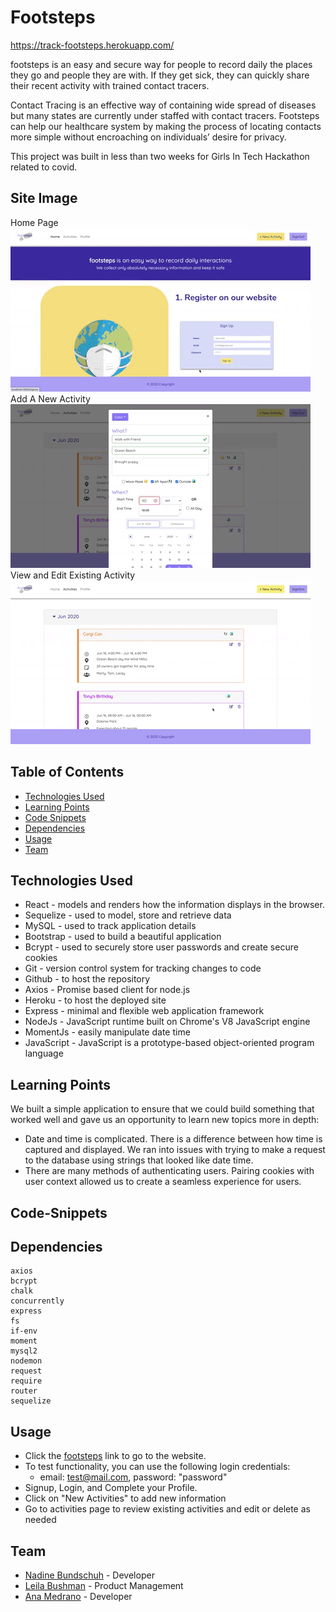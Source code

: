 # Footsteps
https://track-footsteps.herokuapp.com/

footsteps is an easy and secure way for people to record daily the places they go and people they are with. If they get sick, they can quickly share their recent activity with trained contact tracers.  

Contact Tracing is an effective way of containing wide spread of diseases but many states are currently under staffed with contact tracers. Footsteps can help our healthcare system by making the process of locating contacts more simple without encroaching on individuals’ desire for privacy.

This project was built in less than two weeks for Girls In Tech Hackathon related to covid.


## Site Image
Home Page
![homepage](/client/public/homepage.gif)
Add A New Activity
![Add](/client/public/addActivity.gif)
View and Edit Existing Activity
![Add](/client/public/viewActivity.gif)

## Table of Contents

- [Technologies Used](#Technologies-Used)
- [Learning Points](#Learning-Points)
- [Code Snippets](#Code-Snippets)
- [Dependencies](#Dependencies)
- [Usage](#Usage)
- [Team](#Team)

## Technologies Used
- React - models and renders how the information displays in the browser.
- Sequelize - used to model, store and retrieve data
- MySQL - used to track application details
- Bootstrap - used to build a beautiful application
- Bcrypt - used to securely store user passwords and create secure cookies
- Git - version control system for tracking changes to code
- Github - to host the repository
- Axios - Promise based client for node.js
- Heroku - to host the deployed site
- Express - minimal and flexible web application framework
- NodeJs - JavaScript runtime built on Chrome's V8 JavaScript engine
- MomentJs - easily manipulate date time
- JavaScript - JavaScript is a prototype-based object-oriented program language 


## Learning Points
We built a simple application to ensure that we could build something that worked well and gave us an opportunity to learn new topics more in depth:

- Date and time is complicated. There is a difference between how time is captured and displayed. We ran into issues with trying to make a request to the database using strings that looked like date time.
- There are many methods of authenticating users. Pairing cookies with user context allowed us to create a seamless experience for users.

## Code-Snippets


## Dependencies
```
axios
bcrypt
chalk
concurrently
express
fs
if-env
moment
mysql2
nodemon
request
require
router
sequelize
```
## Usage
- Click the [footsteps](https://track-footsteps.herokuapp.com/) link to go to the website.
- To test functionality, you can use the following login credentials:
    - email: test@mail.com, password: "password"
- Signup, Login, and Complete your Profile.
- Click on "New Activities" to add new information
- Go to activities page to review existing activities and edit or delete as needed

## Team
- [Nadine Bundschuh](https://github.com/nadineb1160) - Developer
- [Leila Bushman](https://www.linkedin.com/in/leilabushman/) - Product Management
- [Ana Medrano](https://github.com/analoo) - Developer


